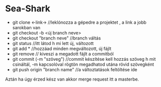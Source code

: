 ﻿# Sea-Shark

- git clone <-link-> //leklónozza a gépedre a projektet , a link a jobb sarokban van
- git checkout -b <új branch neve>
- git checkout "branch neve"  //branch váltás
- git status  //itt látod h mi lett új, változott
- git add * //hozzáad minden megváltozott, új fájlt
- git remove // kiveszi a megadott fájlt a commitból
- git commit (-m "szöveg") //commit készítése kell hozzás szöveg h mit csináltál, -m kapcsolóval rögtön megadhatod utána rövid                                 szövegként
- git push origin "branch name"  //a változtatások feltöltése ide

Aztán ha úgy érzed kész van akkor merge request itt a masterbe.
